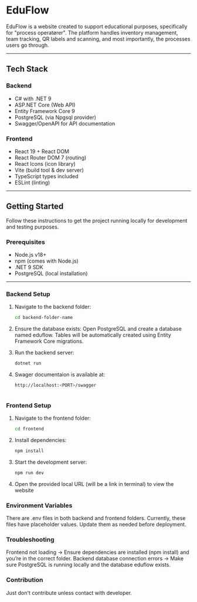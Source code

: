 # EduFlow

EduFlow is a website created to support educational purposes, specifically for "process operatører". The platform handles inventory management, team tracking, QR labels and scanning, and most importantly, the processes users go through.

---

## Tech Stack

### Backend
- C# with .NET 9  
- ASP.NET Core (Web API)  
- Entity Framework Core 9  
- PostgreSQL (via Npgsql provider)  
- Swagger/OpenAPI for API documentation  

### Frontend
- React 19 + React DOM  
- React Router DOM 7 (routing)  
- React Icons (icon library)  
- Vite (build tool & dev server)  
- TypeScript types included  
- ESLint (linting)

---

## Getting Started

Follow these instructions to get the project running locally for development and testing purposes.

### Prerequisites
- Node.js v18+  
- npm (comes with Node.js)  
- .NET 9 SDK  
- PostgreSQL (local installation)  

---

### Backend Setup

1. Navigate to the backend folder:
   ```bash
   cd backend-folder-name
2. Ensure the database exists:
Open PostgreSQL and create a database named eduflow.
Tables will be automatically created using Entity Framework Core migrations.

3. Run the backend server:
   ```bash
   dotnet run

4. Swager documentaion is available at:
    ```bash
    http://localhost:<PORT>/swagger



### Frontend Setup

1. Navigate to the frontend folder:
   ```bash
   cd frontend

2. Install dependencies:
   ```bash
   npm install

3. Start the development server:
   ```bash
   npm run dev

4. Open the provided local URL (will be a link in terminal) to view the website 
   


### Environment Variables

There are .env files in both backend and frontend folders.
Currently, these files have placeholder values. Update them as needed before deployment.


### Troubleshooting

Frontend not loading → Ensure dependencies are installed (npm install) and you’re in the correct folder.
Backend database connection errors → Make sure PostgreSQL is running locally and the database eduflow exists.


### Contribution
Just don't contribute unless contact with developer.
